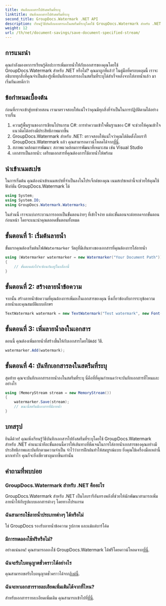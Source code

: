 ```yaml
---
title: บันทึกเอกสารไปยังสตรีมที่ระบุ
linktitle: บันทึกเอกสารไปยังสตรีมที่ระบุ
second_title: GroupDocs.Watermark .NET API
description: เรียนรู้วิธีบันทึกเอกสารลงในสตรีมที่ระบุโดยใช้ GroupDocs.Watermark สำหรับ .NET พร้อมคำแนะนำทีละขั้นตอนนี้ เหมาะสำหรับนักพัฒนาทุกระดับ
weight: 12
url: /th/net/document-savings/save-document-specified-stream/
---
```

## การแนะนำ
คุณกำลังมองหาการเรียนรู้ศิลปะการเพิ่มลายน้ำให้กับเอกสารของคุณโดยใช้ GroupDocs.Watermark สำหรับ .NET หรือไม่? คุณมาถูกที่แล้ว! ในคู่มือที่ครอบคลุมนี้ เราจะอธิบายทุกสิ่งที่คุณจำเป็นต้องรู้เพื่อบันทึกเอกสารลงในสตรีมที่ระบุได้สำเร็จหลังจากใส่ลายน้ำแล้ว มาเริ่มกันเลยดีกว่า
## ข้อกำหนดเบื้องต้น
ก่อนที่เราจะเข้าสู่บทช่วยสอน เรามาตรวจสอบให้แน่ใจว่าคุณมีทุกสิ่งที่จำเป็นในการปฏิบัติตามได้อย่างราบรื่น
1. ความรู้พื้นฐานของการเขียนโปรแกรม C#: การทำความเข้าใจพื้นฐานของ C# จะช่วยให้คุณเข้าใจแนวคิดได้อย่างมีประสิทธิภาพมากขึ้น
2.  GroupDocs.Watermark สำหรับ .NET: ตรวจสอบให้แน่ใจว่าคุณได้ติดตั้งไลบรารี GroupDocs.Watermark แล้ว คุณสามารถดาวน์โหลดได้จาก[ที่นี่](https://releases.groupdocs.com/Watermark/net/).
3. สภาพแวดล้อมการพัฒนา: สภาพแวดล้อมการพัฒนาที่เหมาะสม เช่น Visual Studio
4. เอกสารเป็นลายน้ำ: เตรียมเอกสารที่คุณต้องการใช้ลายน้ำให้พร้อม
## นำเข้าเนมสเปซ
ในการเริ่มต้น คุณต้องนำเข้าเนมสเปซที่จำเป็นลงในโปรเจ็กต์ของคุณ เนมสเปซเหล่านี้จะช่วยให้คุณใช้ฟังก์ชัน GroupDocs.Watermark ได้
```csharp
using System;
using System.IO;
using GroupDocs.Watermark.Watermarks;
```
ในส่วนนี้ เราจะแบ่งกระบวนการออกเป็นขั้นตอนง่ายๆ ที่เข้าใจง่าย แต่ละขั้นตอนจะต่อยอดจากขั้นตอนก่อนหน้า โดยจะแนะนำคุณตลอดขั้นตอนทั้งหมด
## ขั้นตอนที่ 1: เริ่มต้นลายน้ำ
 ขั้นแรกคุณต้องเริ่มต้นไฟล์`Watermarker` วัตถุที่มีเส้นทางของเอกสารที่คุณต้องการใส่ลายน้ำ
```csharp
using (Watermarker watermarker = new Watermarker("Your Document Path"))
{
    // ขั้นตอนต่อไปจะซ้อนกันอยู่ในบล็อกนี้
}
```
## ขั้นตอนที่ 2: สร้างลายน้ำข้อความ
จากนั้น สร้างลายน้ำข้อความที่คุณต้องการเพิ่มลงในเอกสารของคุณ ซึ่งเกี่ยวข้องกับการระบุข้อความลายน้ำและคุณสมบัติแบบอักษร
```csharp
TextWatermark watermark = new TextWatermark("Test watermark", new Font("Arial", 12));
```
## ขั้นตอนที่ 3: เพิ่มลายน้ำลงในเอกสาร
 ตอนนี้ คุณต้องเพิ่มลายน้ำที่สร้างขึ้นให้กับเอกสารโดยใช้`Add` วิธี.
```csharp
watermarker.Add(watermark);
```
## ขั้นตอนที่ 4: บันทึกเอกสารลงในสตรีมที่ระบุ
สุดท้าย คุณจะบันทึกเอกสารลายน้ำลงในสตรีมที่ระบุ นี่คือที่ที่คุณกำหนดว่าจะบันทึกเอกสารที่ไหนและอย่างไร
```csharp
using (MemoryStream stream = new MemoryStream())
{
    watermarker.Save(stream);
    // ขณะนี้สตรีมมีเอกสารที่มีลายน้ำ
}
```
## บทสรุป
ยินดีด้วย! คุณเพิ่งเรียนรู้วิธีบันทึกเอกสารไปยังสตรีมที่ระบุโดยใช้ GroupDocs.Watermark สำหรับ .NET คำแนะนำทีละขั้นตอนนี้ควรให้เส้นทางที่ชัดเจนในการใส่ลายน้ำเอกสารของคุณอย่างมีประสิทธิภาพและบันทึกตามความจำเป็น จำไว้ว่าการฝึกฝนทำให้สมบูรณ์แบบ ยิ่งคุณใช้เครื่องมือเหล่านี้มากเท่าไร คุณก็จะยิ่งเชี่ยวชาญมากขึ้นเท่านั้น
## คำถามที่พบบ่อย
### GroupDocs.Watermark สำหรับ .NET คืออะไร
GroupDocs.Watermark สำหรับ .NET เป็นไลบรารีอันทรงพลังที่ช่วยให้นักพัฒนาสามารถเพิ่มลายน้ำให้กับรูปแบบเอกสารต่างๆ โดยทางโปรแกรม
### ฉันสามารถใช้ลายน้ำประเภทต่างๆ ได้หรือไม่
ใช่ GroupDocs รองรับลายน้ำข้อความ รูปภาพ และแม้แต่บาร์โค้ด
### มีการทดลองใช้ฟรีหรือไม่?
 อย่างแน่นอน! คุณสามารถลองใช้ GroupDocs.Watermark ได้ฟรีโดยดาวน์โหลดจาก[ที่นี่](https://releases.groupdocs.com/).
### ฉันจะรับใบอนุญาตชั่วคราวได้อย่างไร
 คุณสามารถขอรับใบอนุญาตชั่วคราวได้จาก[ลิงค์นี้](https://purchase.groupdocs.com/temporary-license/).
### ฉันจะหาเอกสารรายละเอียดเพิ่มเติมได้จากที่ไหน?
 สำหรับเอกสารรายละเอียดเพิ่มเติม คุณสามารถเข้าไปที่[ที่นี่](https://tutorials.groupdocs.com/Watermark/net/).